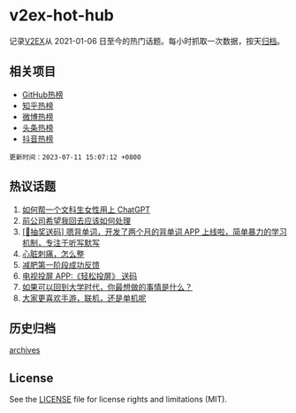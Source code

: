 # v2ex-hot-hub

 记录[V2EX](https://www.v2ex.com/)从 2021-01-06 日至今的热门话题。每小时抓取一次数据，按天[归档](archives)。
 
 ## 相关项目

- [GitHub热榜](https://github.com/snaildev/github-hot-hub)
- [知乎热榜](https://github.com/snaildev/zhihu-hot-hub)
- [微博热榜](https://github.com/snaildev/weibo-hot-hub)
- [头条热榜](https://github.com/snaildev/toutiao-hot-hub)
- [抖音热榜](https://github.com/snaildev/douyin-hot-hub)


 `更新时间：2023-07-11 15:07:12 +0800`

## 热议话题

1. [如何帮一个文科生女性用上 ChatGPT](https://www.v2ex.com/t/955532)
1. [前公司希望我回去应该如何处理](https://www.v2ex.com/t/955698)
1. [[🎁抽奖送码] 嗯背单词，开发了两个月的背单词 APP 上线啦，简单暴力的学习机制，专注于听写默写](https://www.v2ex.com/t/955717)
1. [心脏刺痛，怎么整](https://www.v2ex.com/t/955595)
1. [减肥第一阶段成功反馈](https://www.v2ex.com/t/955704)
1. [电视投屏 APP:《轻松投屏》 送码](https://www.v2ex.com/t/955598)
1. [如果可以回到大学时代，你最想做的事情是什么？](https://www.v2ex.com/t/955714)
1. [大家更喜欢手游，联机，还是单机呢](https://www.v2ex.com/t/955534)

## 历史归档

[archives](archives)

## License

See the [LICENSE](LICENSE) file for license rights and limitations (MIT).
